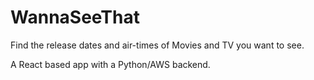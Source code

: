 # WannaSeeThat
Find the release dates and air-times of Movies and TV you want to see.

A React based app with a Python/AWS backend.